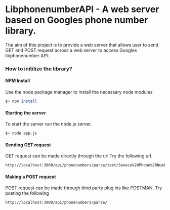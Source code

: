 LibphonenumberAPI - A web server based on Googles phone number library.
=============
The aim of this project is to provide a web server that allows user to send GET and POST request 
across a web server to access Googles libphonenumber API.

### How to initilize the library?
#### NPM Install
Use the node package manager to install the necessary node modules 

```sh
$> npm install 
```
#### Starting the server
To start the server  run the node.js server.

```sh
$> node app.js
```
#### Sending GET request
GET request can be made directly through the url.Try the following url.
```sh
http://localhost:3000/api/phonenumbers/parse/text/Seneca%20Phone%20Number%20416-491-5050
```
#### Making a POST request
POST request can be made through third party plug ins like POSTMAN.
Try posting the following 
```sh
http://localhost:3000/api/phonenumbers/parse/
```
